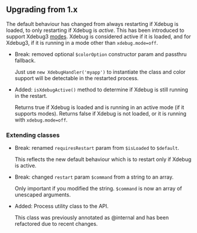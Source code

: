 ## Upgrading from 1.x

The default behaviour has changed from always restarting if Xdebug is loaded, to only restarting if
Xdebug is _active_. This has been introduced to support Xdebug3
[modes](https://xdebug.org/docs/all_settings#mode). Xdebug is considered active if it is loaded, and
for Xdebug3, if it is running in a mode other than `xdebug.mode=off`.

* Break: removed optional `$colorOption` constructor param and passthru fallback.

    Just use `new XdebugHandler('myapp')` to instantiate the class and color support will be
detectable in the restarted process.

* Added: `isXdebugActive()` method to determine if Xdebug is still running in the restart.

    Returns true if Xdebug is loaded and is running in an active mode (if it supports modes).
Returns false if Xdebug is not loaded, or it is running with `xdebug.mode=off`.

### Extending classes

* Break: renamed `requiresRestart` param from `$isLoaded` to `$default`.

    This reflects the new default behaviour which is to restart only if Xdebug is active.

* Break: changed `restart` param `$command` from a string to an array.

    Only important if you modified the string. `$command` is now an array of unescaped arguments.

* Added: Process utility class to the API.

    This class was previously annotated as @internal and has been refactored due to recent changes.

